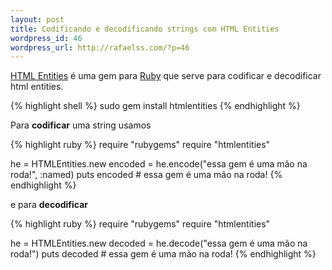 ```yaml
--- 
layout: post
title: Codificando e decodificando strings com HTML Entities
wordpress_id: 46
wordpress_url: http://rafaelss.com/?p=46
---
```

<p><a href="http://htmlentities.rubyforge.org/"><span class="caps">HTML</span> Entities</a> é uma gem para <a href="http://www.ruby-lang.org/">Ruby</a> que serve para codificar e decodificar html entities.</p>

{% highlight shell %}
sudo gem install htmlentities
{% endhighlight %}

<p>Para <strong>codificar</strong> uma string usamos</p>

{% highlight ruby %}
require "rubygems"
require "htmlentities"

he = HTMLEntities.new
encoded = he.encode("essa gem é uma mão na roda!", :named)
puts encoded # essa gem é uma mão na roda!
{% endhighlight %}

<p>e para <strong>decodificar</strong></p>
{% highlight ruby %}
require "rubygems"
require "htmlentities"

he = HTMLEntities.new
decoded = he.decode("essa gem é uma mão na roda!")
puts decoded # essa gem é uma mão na roda!
{% endhighlight %}
